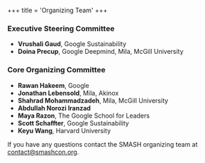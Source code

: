 +++
title = 'Organizing Team'
+++

### Executive Steering Committee

- **Vrushali Gaud**, Google Sustainability
- **Doina Precup**, Google Deepmind, Mila, McGill University

### Core Organizing Committee

- **Rawan Hakeem**, Google
- **Jonathan Lebensold**, Mila, Akinox
- **Shahrad Mohammadzadeh**, Mila, McGill University
- **Abdullah Norozi Iranzad**
- **Maya Razon**, The Google School for Leaders
- **Scott Schaffter**, Google Sustainability
- **Keyu Wang**, Harvard University

If you have any questions contact the SMASH organizing team at contact@smashcon.org.
